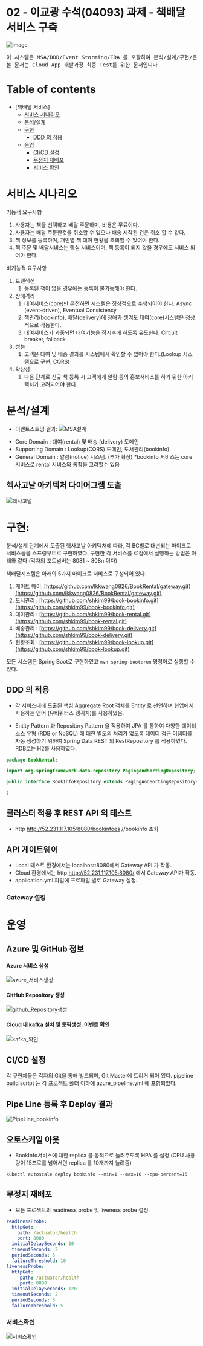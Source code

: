 # 02 - 이교광 수석(04093) 과제 - 책배달 서비스 구축

![image](https://user-images.githubusercontent.com/48976696/79927995-84614600-847c-11ea-9937-55cbcffff6cd.jpg)
<pre>
이 시스템은 MSA/DDD/Event Storming/EDA 를 포괄하여 분석/설계/구현/운영 전단계로 구성하였습니다.
본 문서는 Cloud App 개발과정 최종 Test를 위한 문서입니다.
</pre>

# Table of contents

- [책배달 서비스]
  - [서비스 시나리오](#서비스-시나리오)
  - [분석/설계](#분석설계)
  - [구현](#구현)
    - [DDD 의 적용](#ddd-의-적용)
  - [운영](#운영)
    - [CI/CD 설정](#cicd-설정)
    - [무정지 재배포](#무정지-재배포)
    - [서비스 확인](#서비스확인)
        

# 서비스 시나리오
기능적 요구사항
1. 사용자는 책을 선택하고 배달 주문하며, 비용은 무료이다.
2. 사용자는 배달 주문한것을 취소할 수 있으나 배송 시작된 건은 취소 할 수 없다.
3. 책 정보를 등록하며, 개인별 책 대여 현황을 조회할 수 있어야 한다.
4. 책 주문 및 배달서비스는 핵심 서비스이며, 책 등록이 되지 않을 경우에도 서비스 되어야 한다.

비기능적 요구사항
1. 트랜잭션
    1. 등록된 책이 없을 경우에는 등록이 불가능해야 한다. 
2. 장애격리
    1. 대여서비스(core)만 온전하면 시스템은 정상적으로 수행되어야 한다.  Async (event-driven), Eventual Consistency
    2. 책관리(bookinfo), 배달(delivery)에 장애가 생겨도 대여(core)시스템은 정상적으로 작동한다.
    3. 대여서비스가 과중되면 대여기능을 잠시후에 하도록 유도한다.  Circuit breaker, fallback
3. 성능
    1. 고객은 대여 및 배송 결과를 시스템에서 확인할 수 있어야 한다.(Lookup 시스템으로 구현, CQRS)
4. 확장성
    1. 다음 단계로 신규 책 등록 시 고객에게 알람 등의 홍보서비스를 하기 위한 아키텍처가 고려되어야 한다.

# 분석/설계

* 이벤트스토밍 결과: 
![MSA설계](https://user-images.githubusercontent.com/48976696/79943830-e9c92d00-84a4-11ea-99a6-153e96985c0c.PNG)
- Core Domain : 대여(rental) 및 배송 (delivery) 도메인
- Supporting Domain : Lookup(CQRS) 도메인, 도서관리(bookinfo)
- General Domain : 알림(notice) 시스템.  (추가 확장)
*bookinfo 서비스는 core 서비스로 rental 서비스와 통합을 고려할수 있음

## 헥사고날 아키텍처 다이어그램 도출
![헥사고널](https://user-images.githubusercontent.com/48976696/80046262-1896e000-8545-11ea-8191-72e52ee402a2.PNG)



# 구현:
분석/설계 단계에서 도출된 헥사고날 아키텍처에 따라, 각 BC별로 대변되는 마이크로 서비스들을 스프링부트로 구현하였다. 구현한 각 서비스를 로컬에서 실행하는 방법은 아래와 같다 (각자의 포트넘버는 8081 ~ 808n 이다)

책배달시스템은 아래의 5가지 마이크로 서비스로 구성되어 있다.

1. 게이트 웨이: [https://github.com/lkkwang0826/BookRental/gateway.git](https://github.com/lkkwang0826/BookRental/gateway.git)
1. 도서관리   : [https://github.com/shkim99/book-bookinfo.git](https://github.com/shkim99/book-bookinfo.git)
1. 대여관리   : [https://github.com/shkim99/book-rental.git](https://github.com/shkim99/book-rental.git)
1. 배송관리   : [https://github.com/shkim99/book-delivery.git](https://github.com/shkim99/book-delivery.git)
1. 현황조회   : [https://github.com/shkim99/book-lookup.git](https://github.com/shkim99/book-lookup.git)

모든 시스템은 Spring Boot로 구현하였고 `mvn spring-boot:run` 명령어로 실행할 수 있다.

## DDD 의 적용

- 각 서비스내에 도출된 핵심 Aggregate Root 객체를 Entity 로 선언하며 현업에서 사용하는 언어 (유비쿼터스 랭귀지)를 사용하였음.

- Entity Pattern 과 Repository Pattern 을 적용하여 JPA 를 통하여 다양한 데이터소스 유형 (RDB or NoSQL) 에 대한 별도의 처리가 없도록 데이터 접근 어댑터를 자동 생성하기 위하여 Spring Data REST 의 RestRepository 를 적용하였다.
RDB로는 H2를 사용하였다. 
``` java
package BookRental;

import org.springframework.data.repository.PagingAndSortingRepository;

public interface BookInfoRepository extends PagingAndSortingRepository<BookInfo, Long>{

}
```

## 클러스터 적용 후 REST API 의 테스트
- http http://52.231.117.105:8080/bookinfoes     		//bookinfo 조회


## API 게이트웨이
- Local 테스트 환경에서는 localhost:8080에서 Gateway API 가 작동.
- Cloud 환경에서는 http http://52.231.117.105:8080/ 에서 Gateway API가 작동.
- application.yml 파일에 프로파일 별로 Gateway 설정.
### Gateway 설정 

# 운영

## Azure 및 GitHub 정보
#### Azure 서비스 생성
![azure_서비스생성](https://user-images.githubusercontent.com/48976696/80047159-a247ad00-8547-11ea-8b8d-3c37a20dc9cd.PNG)


#### GitHub Repository 생성
![github_Repository생성](https://user-images.githubusercontent.com/48976696/80047216-cc00d400-8547-11ea-9c2c-79fc3c98b87c.PNG)

#### Cloud 내 kafka 설치 및 토픽생성, 이벤트 확인
![kafka_확인](https://user-images.githubusercontent.com/48976696/80047285-fbafdc00-8547-11ea-8db6-4c681fea3cda.PNG)


## CI/CD 설정

각 구현체들은 각자의 Git을 통해 빌드되며, Git Master에 트리거 되어 있다. pipeline build script 는 각 프로젝트 폴더 이하에 azure_pipeline.yml 에 포함되었다.

##  Pipe Line 등록 후  Deploy 결과
![PipeLine_bookinfo](https://user-images.githubusercontent.com/48976696/80052286-48e67a80-8555-11ea-8117-7f68f2a164ce.PNG)


## 오토스케일 아웃
- BookInfo서비스에 대한 replica 를 동적으로 늘려주도록 HPA 를 설정 (CPU 사용량이 15프로를 넘어서면 replica 를 10개까지 늘려줌)
```
kubectl autoscale deploy bookinfo --min=1 --max=10 --cpu-percent=15
```

## 무정지 재배포
- 모든 프로젝트의 readiness probe 및 liveness probe 설정.
```yaml
readinessProbe:
  httpGet:
    path: /actuator/health
    port: 8080
  initialDelaySeconds: 10
  timeoutSeconds: 2
  periodSeconds: 5
  failureThreshold: 10
livenessProbe:
  httpGet:
     path: /actuator/health
     port: 8080
  initialDelaySeconds: 120
  timeoutSeconds: 2
  periodSeconds: 5
  failureThreshold: 5
```
### 서비스확인
![서비스확인](https://user-images.githubusercontent.com/48976696/80066931-dfc42e80-8577-11ea-83eb-72252da4c96a.PNG)
